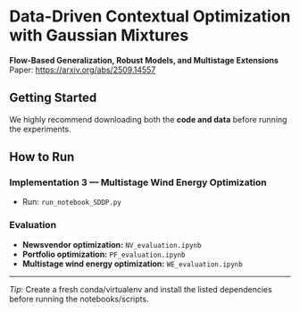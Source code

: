 # Data-Driven Contextual Optimization with Gaussian Mixtures
**Flow-Based Generalization, Robust Models, and Multistage Extensions**  
Paper: https://arxiv.org/abs/2509.14557

## Getting Started
We highly recommend downloading both the **code and data** before running the experiments.

## How to Run

### Implementation 3 — Multistage Wind Energy Optimization
- Run: `run_notebook_SDDP.py`

### Evaluation
- **Newsvendor optimization:** `NV_evaluation.ipynb`
- **Portfolio optimization:** `PF_evaluation.ipynb`
- **Multistage wind energy optimization:** `WE_evaluation.ipynb`

---
*Tip:* Create a fresh conda/virtualenv and install the listed dependencies before running the notebooks/scripts.
